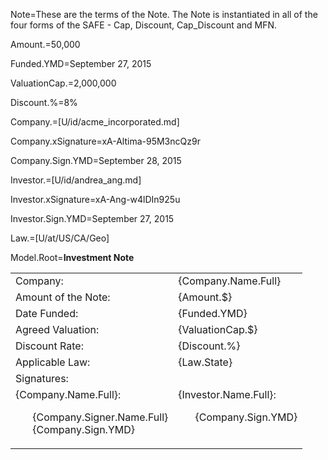 Note=These are the terms of the Note.  The Note is instantiated in all of the four forms of the SAFE - Cap, Discount, Cap_Discount and MFN. 

Amount.$=$50,000

Funded.YMD=September 27, 2015

ValuationCap.$=$2,000,000

Discount.%=8%

Company.=[U/id/acme_incorporated.md]

Company.xSignature=xA-Altima-95M3ncQz9r

Company.Sign.YMD=September 28, 2015

Investor.=[U/id/andrea_ang.md]

Investor.xSignature=xA-Ang-w4lDIn925u

Investor.Sign.YMD=September 27, 2015

Law.=[U/at/US/CA/Geo]




Model.Root=<b>Investment Note</b><br><table><tr><td>Company:</td><td>{Company.Name.Full}</td></tr><tr><td>Amount of the Note:</td><td>{Amount.$}</td></tr><tr><td>Date Funded:  </td><td>{Funded.YMD}</td></tr><tr><td>Agreed Valuation:  </td><td>{ValuationCap.$}</td></tr><tr><td>Discount Rate:  </td><td>{Discount.%}</td></tr><tr><td>Applicable Law:  </td><td>{Law.State}</td></tr><tr><td>Signatures:</td></tr><tr><td valign="top">{Company.Name.Full}:<ul type=none><li>{Company.Signer.Name.Full}<li>{Company.Sign.YMD}</ul></td><td valign="top">{Investor.Name.Full}:<ul type=none><li>{Company.Sign.YMD}</ul></td></tr></table>
